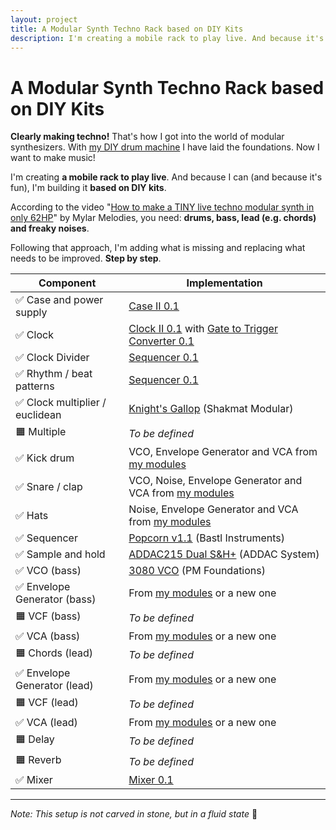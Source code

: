 ```yaml
---
layout: project
title: A Modular Synth Techno Rack based on DIY Kits
description: I'm creating a mobile rack to play live. And because it's fun, I'll base it on DIY kits.
---
```


# A Modular Synth Techno Rack based on DIY Kits

**Clearly making techno!** That's how I got into the world of modular synthesizers. With [my DIY drum machine](/projects/diy-modular-synthesizer-drum-machine/) I have laid the foundations. Now I want to make music!

I'm creating **a mobile rack to play live**. And because I can (and because it's fun), I'm building it **based on DIY kits**.

According to the video "[How to make a TINY live techno modular synth in only 62HP](https://www.youtube.com/watch?v=4jCCzpWBsFs)" by Mylar Melodies, you need: **drums, bass, lead (e.g. chords) and freaky noises**.

Following that approach, I'm adding what is missing and replacing what needs to be improved. **Step by step**.

| Component                      | Implementation                                               |
| ------------------------------ | ------------------------------------------------------------ |
| ✅ Case and power supply        | [Case II 0.1](/modules/case-ii-0.1)                          |
| ✅ Clock                        | [Clock II 0.1](/modules/clock-ii-0.1) with [Gate to Trigger Converter 0.1](/modules/gate-to-trigger-converter-0.1) |
| ✅ Clock Divider                | [Sequencer 0.1](/modules/sequencer-0.1)                      |
| ✅ Rhythm / beat patterns       | [Sequencer 0.1](/modules/sequencer-0.1)                      |
| ✅ Clock multiplier / euclidean | [Knight's Gallop](https://www.shakmatmodular.com/products/kg.html) (Shakmat Modular) |
| 🟧 Multiple                     | *To be defined*                                              |
| ✅ Kick drum                    | VCO, Envelope Generator and VCA from [my modules](/modules)  |
| ✅ Snare / clap                 | VCO, Noise, Envelope Generator and VCA from [my modules](/modules) |
| ✅ Hats                         | Noise, Envelope Generator and VCA from [my modules](/modules) |
| ✅ Sequencer                    | [Popcorn v1.1](https://bastl-instruments.com/eurorack/modules/popcorn) (Bastl Instruments) |
| ✅ Sample and hold              | [ADDAC215 Dual S&H+](https://www.addacsystem.com/en/products/modules/addac200-series/addac215) (ADDAC System) |
| ✅ VCO (bass)                   | [3080 VCO](https://www.tindie.com/products/pmfoundations/3080-vco-eurorack-pcb-set/) (PM Foundations) |
| ✅ Envelope Generator (bass)    | From [my modules](/modules) or a new one                     |
| 🟧 VCF (bass)                   | *To be defined*                                              |
| ✅ VCA (bass)                   | From [my modules](/modules) or a new one                     |
| 🟧 Chords (lead)                | *To be defined*                                              |
| ✅ Envelope Generator (lead)    | From [my modules](/modules) or a new one                     |
| 🟧 VCF (lead)                   | *To be defined*                                              |
| ✅ VCA (lead)                   | From [my modules](/modules) or a new one                     |
| 🟧 Delay                        | *To be defined*                                              |
| 🟧 Reverb                       | *To be defined*                                              |
| ✅ Mixer                        | [Mixer 0.1](/modules/mixer-0.1)                              |

----

*Note: This setup is not carved in stone, but in a fluid state* 🌈



















